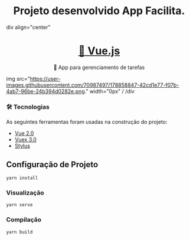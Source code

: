 <h1 align="center">Projeto desenvolvido App Facilita.</h1>
div align="center"
<h1 align="center">
    <a href="https://pt-br.reactjs.org/">🔗 Vue.js</a>
</h1>
<p align="center">🚀 App para gerenciamento de tarefas</p>

img src="https://user-images.githubusercontent.com/70987497/178858847-42cd1e77-f07b-4ab7-96be-24b394d0282e.png." width="0px" /
/div

### 🛠 Tecnologias
As seguintes ferramentas foram usadas na construção do projeto:

- [Vue 2.0](https://vuejs.org/)
- [Vuex 3.0](https://v3.vuex.vuejs.org/)
- [Stylus](https://stylus-lang.com/)


## Configuração de Projeto
```
yarn install
```

### Visualização
```
yarn serve
```

### Compilação
```
yarn build
```

